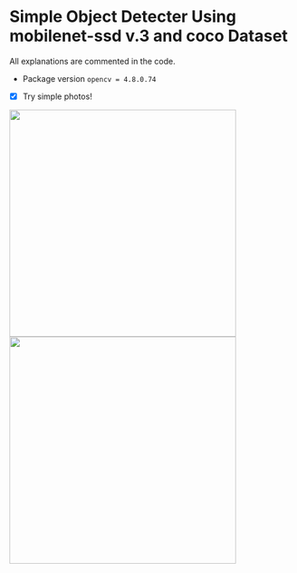 # Simple Object Detecter Using  mobilenet-ssd v.3 and coco Dataset 
All explanations are commented in the code.
- Package version
`opencv = 4.8.0.74`
- [x] Try simple photos!

<img src="https://github.com/Xknows/object-detecter-mobilenet-ssd-v3/assets/140094999/d8448b3b-21fd-48d0-9f0e-31a055002229" width="400">
<img src="https://github.com/Xknows/object-detecter-mobilenet-ssd-v3/assets/140094999/21403000-30dc-490a-a930-673e50fb2c5b" width="400">

